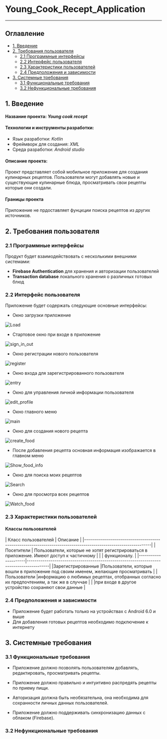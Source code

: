 # Young_Cook_Recept_Application
---

## <a id="table_of_contents">Оглавление</a>
- [1. Введение](#introduction)
- [2. Требования пользователя](#user_requirements)
    - [2.1 Программные интерфейсы](#software_interfaces)
    - [2.2 Интерфейс пользователя](#user_interfaces)
    - [2.3 Характеристики пользователей](#user_characteristic)
    - [2.4 Предположения и зависимости](#assumotion_and_dependencies)
- [3. Системные требования](#system_requirements)
    - [3.1 Функциональные требования](#functional_req)
    - [3.2 Нефункциональные требования](#nonfunctional_req)
    
## <a id="introduction">1. Введение</a>

#### __Название проекта:__ _Young cook recept_

#### __Технологии и инструменты разработки:__
- Язык разработки: _Kotlin_
- Фреймворк для создания: _XML_
- Среда разработки: _Android studio_

#### **Описание проекта:**
Проект представляет собой мобильное приложение для создания кулинарных рецептов. Пользователи могут добавлять новые и существующие кулинарные блюда, просматривать свои рецепты которые они создали.

#### **Границы проекта**
Приложение не прдоставляет фунцкции поиска рецептов из других источников.

## <a id="user_requirements">2. Требования пользователя</a>

### <a id="software_interfaces">2.1 Программные интерфейсы</a>

Продукт будет взаимодействовать с несколькими внешними системами:
- __Firebase Authentication__ для хранения и авторизации пользователей
- __Transaction database__ локального хранения о различных готовых блюд

### <a id="user_interfaces">2.2 Интерфейс пользователя</a>

Приложение будет содержать следующие основные интерфейсы:

- Окно загрузки приложение

![Load](../Mockups/photo_2024-10-12_12-29-58.jpg)

- Стартовое окно при входе в приложение

![sign_in_out](../Mockups/photo_2024-10-12_12-30-04.jpg)

- Окно регистрации нового пользователя

![register](../Mockups/photo_2024-10-12_12-30-05.jpg)

- Окно входа для зарегистрированного пользователя

![entry](../Mockups/photo_2024-10-12_12-30-06.jpg)

- Окно для управления личной информации пользователя

![edit_profile](../Mockups/photo_2024-10-12_12-30-071.jpg)

- Окно главного меню

![main](../Mockups/photo_2024-10-12_12-30-07.jpg)

- Окно для создания нового рецепта

![create_food](../Mockups/photo_2024-10-12_12-30-08.jpg)

- После добавления рецепта основная информация изображается в главном меню

![Show_food_info](../Mockups/photo_2024-10-12_12-30-09.jpg)

- Окно для поиска моих рецептов

![Search](../Mockups/photo_2024-10-12_12-30-101.jpg)

- Окно для просмотра всех рецептов

![Watch_food](../Mockups/photo_2024-10-12_12-30-10.jpg)

### <a id="user_characteristic">2.3 Характеристики пользователей</a>

#### Классы пользователей

| Класс пользователей | Описание                                                                                |
|---------------------------------------------------------------------------------------------------------------|
| Посетители          | Пользователи, которые не хотят регистрироваться в приложение. Имеют доступ к частичному |
|                     | функционалу.                                                                            |
|---------------------|-----------------------------------------------------------------------------------------|
|Зарегистрированные   |Пользователи, которые вошли в приложение под своим именем, желающие просматривать        |
|Пользователи         |информацию о любимых рецептах, отобранных согласно их предпочтениям, а так же в случчае  |
|                     |при входе в другое устройство сохраняют свои данные                                      |


### <a id="assumotion_and_dependencies">2.4 Предположения и зависимости</a>

- Приложение будет работать только на устройствах с Android 6.0 и выше
- Для добавления готовых рецептов необходимо подключение к интернету

## <a id="system_requirements">3. Системные требования</a>

### <a id="functional_req">3.1 Функциональные требования</a>

- Приложение должно позволять пользователям добавлять, редактировать, просматривать рецепты.

- Приложение должно правильно и интуитивно распредять рецепты по приему пищи.

- Авторизация должна быть необязательна, она необходима для сохранности личных данных пользователей.

- Приложение должно поддерживать синхронизацию данных с облаком (Firebase).

### <a id="nonfunctional_req">3.2 Нефункциональные требования</a>





